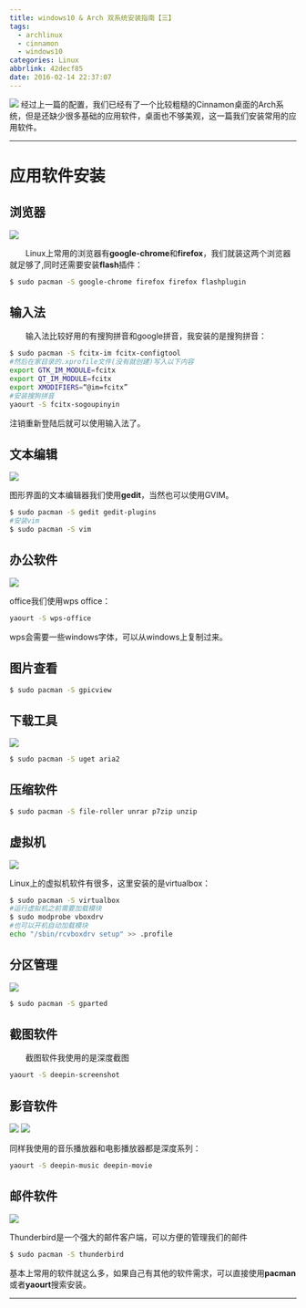 ```yaml
---
title: windows10 & Arch 双系统安装指南【三】
tags:
  - archlinux
  - cinnamon
  - windows10
categories: Linux
abbrlink: 42decf85
date: 2016-02-14 22:37:07
---
```

![](https://s1.ax1x.com/2020/04/28/JIGFbV.png)
经过上一篇的配置，我们已经有了一个比较粗糙的Cinnamon桌面的Arch系统，但是还缺少很多基础的应用软件，桌面也不够美观，这一篇我们安装常用的应用软件。
<!-- more -->

---
# 应用软件安装
## 浏览器
![](https://s1.ax1x.com/2020/04/28/JIGeC4.png)

　　Linux上常用的浏览器有**google-chrome**和**firefox**，我们就装这两个浏览器就足够了,同时还需要安装**flash**插件：
```bash
$ sudo pacman -S google-chrome firefox firefox flashplugin
```
## 输入法
　　输入法比较好用的有搜狗拼音和google拼音，我安装的是搜狗拼音：
```bash
$ sudo pacman -S fcitx-im fcitx-configtool
#然后在家目录的.xprofile文件(没有就创建)写入以下内容
export GTK_IM_MODULE=fcitx
export QT_IM_MODULE=fcitx
export XMODIFIERS=“@im=fcitx”
#安装搜狗拼音
yaourt -S fcitx-sogoupinyin
```
注销重新登陆后就可以使用输入法了。
## 文本编辑
![](https://s1.ax1x.com/2020/04/28/JIGn29.png)

图形界面的文本编辑器我们使用**gedit**，当然也可以使用GVIM。
```bash
$ sudo pacman -S gedit gedit-plugins
#安装vim
$ sudo pacman -S vim
```
## 办公软件
![](https://s1.ax1x.com/2020/04/28/JIGuvR.png)

office我们使用wps office：
```bash
yaourt -S wps-office
```
wps会需要一些windows字体，可以从windows上复制过来。
## 图片查看
```bash
$ sudo pacman -S gpicview
```
## 下载工具
![](https://s1.ax1x.com/2020/04/28/JIGQDx.png)
```bash
$ sudo pacman -S uget aria2
```
## 压缩软件
```bash
$ sudo pacman -S file-roller unrar p7zip unzip
```
## 虚拟机
![](https://s1.ax1x.com/2020/04/28/JIGlb6.png)

Linux上的虚拟机软件有很多，这里安装的是virtualbox：
```bash
$ sudo pacman -S virtualbox
#运行虚拟机之前需要加载模块
$ sudo modprobe vboxdrv
#也可以开机自动加载模块
echo "/sbin/rcvboxdrv setup" >> .profile
```
## 分区管理
![](https://s1.ax1x.com/2020/04/28/JIGG5D.png)
```bash
$ sudo pacman -S gparted
```
## 截图软件
　　截图软件我使用的是深度截图
```bash
yaourt -S deepin-screenshot
```
## 影音软件

![](https://s1.ax1x.com/2020/04/28/JIGN2d.png)
![](https://s1.ax1x.com/2020/04/28/JIGUxA.png)

同样我使用的音乐播放器和电影播放器都是深度系列：
```bash
yaourt -S deepin-music deepin-movie
```
## 邮件软件
![](https://s1.ax1x.com/2020/04/28/JIGdKI.png)

Thunderbird是一个强大的邮件客户端，可以方便的管理我们的邮件
```bash
$ sudo pacman -S thunderbird
```
基本上常用的软件就这么多，如果自己有其他的软件需求，可以直接使用**pacman**或者**yaourt**搜索安装。

---

